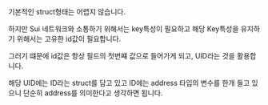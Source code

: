 기본적인 struct형태는 어렵지 않습니다.

하지만 Sui 네트워크와 소통하기 위해서는 key특성이 필요하고 해당 Key특성을 유지하기 위해서는 고유한 id값이 필요합니다.

그러기 떄문에 id값은 항상 필드의 첫번쨰 값으로 들어가게 되고, UID라는 것을 활용합니다.

해당 UID에는 ID라는 struct를 담고 있고 ID에는 address 타입의 변수를 한개 들고 있으니 단순히 address를 의미한다고 생각하면 됩니다.
